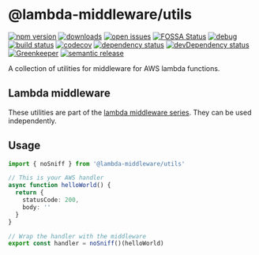 # @lambda-middleware/utils

[![npm version](https://badge.fury.io/js/%40lambda-middleware%2Futils.svg)](https://npmjs.org/package/@lambda-middleware/utils) [![downloads](https://img.shields.io/npm/dw/%40lambda-middleware%2Futils.svg)](https://npmjs.org/package/@lambda-middleware/utils) [![open issues](https://img.shields.io/github/issues-raw/dbartholomae/lambda-middleware.svg)](https://github.com/dbartholomae/lambda-middleware/issues) [![FOSSA Status](https://app.fossa.io/api/projects/git%2Bgithub.com%2Fdbartholomae%2Flambda-middleware.svg?type=shield)](https://app.fossa.io/projects/git%2Bgithub.com%2Fdbartholomae%2Flambda-middleware?ref=badge_shield) [![debug](https://img.shields.io/badge/debug-blue.svg)](https://github.com/visionmedia/debug#readme) [![build status](https://img.shields.io/circleci/project/github/dbartholomae/lambda-middleware/master.svg?style=flat)](https://circleci.com/gh/dbartholomae/workflows/lambda-middleware/tree/master) [![codecov](https://codecov.io/gh/dbartholomae/lambda-middleware/branch/master/graph/badge.svg)](https://codecov.io/gh/dbartholomae/lambda-middleware) [![dependency status](https://david-dm.org/dbartholomae/lambda-middleware.svg?theme=shields.io)](https://david-dm.org/dbartholomae/lambda-middleware) [![devDependency status](https://david-dm.org/dbartholomae/lambda-middleware/dev-status.svg)](https://david-dm.org/dbartholomae/lambda-middleware?type=dev) [![Greenkeeper](https://badges.greenkeeper.io/dbartholomae/lambda-middleware.svg)](https://greenkeeper.io/) [![semantic release](https://img.shields.io/badge/%20%20%F0%9F%93%A6%F0%9F%9A%80-semantic--release-e10079.svg)](https://github.com/semantic-release/semantic-release#badge)

A collection of utilities for middleware for AWS lambda functions.

## Lambda middleware

These utilities are part of the [lambda middleware series](https://dbartholomae.github.io/lambda-middleware/). They can be used independently.

## Usage

```typescript
import { noSniff } from '@lambda-middleware/utils'

// This is your AWS handler
async function helloWorld() {
  return {
    statusCode: 200,
    body: ''
  }
}

// Wrap the handler with the middleware
export const handler = noSniff()(helloWorld)
```
